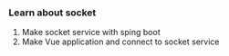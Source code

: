 ### Learn about socket
1. Make socket service with sping boot
2. Make Vue application and connect to socket service
